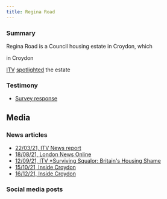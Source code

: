 ```yaml
---
title: Regina Road
---
```


### Summary

Regina Road is a Council housing estate in Croydon, which

in Croydon

[ITV](media/ITV-Surviving-squalor) [spotlighted](media/ITV-regina) the estate

### Testimony

- [Survey response](testimony/SR096)

## Media
### News articles

- [22/03/21, ITV News report](media/ITV-Surviving-squalor)
- [18/08/21, London News Online](media/LNO-21-08-18)
- [12/09/21, ITV *Surviving Squalor: Britain's Housing Shame](media/ITV-Surviving-squalor)
- [15/10/21, Inside Croydon](media/Croydon-21-10-15)
- [16/12/21, Inside Croydon](media/Croydon-21-12-16)

### Social media posts
